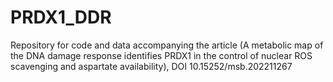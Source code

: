 # PRDX1_DDR
Repository for code and data accompanying the article (A metabolic map of the DNA damage response identifies PRDX1 in the control of nuclear ROS scavenging and aspartate availability), DOI 10.15252/msb.202211267
